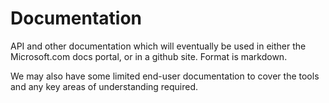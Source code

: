 # Documentation

API and other documentation which will eventually be used in either the Microsoft.com docs portal, or in a github site. Format is markdown.

We may also have some limited end-user documentation to cover the tools and any key areas of understanding required.